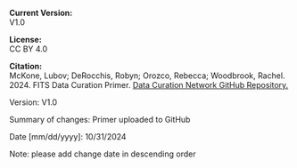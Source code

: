 **Current Version:**   
V1.0

**License:**   
CC BY 4.0

**Citation:**  
McKone, Lubov; DeRocchis, Robyn; Orozco, Rebecca; Woodbrook, Rachel. 2024. FITS Data Curation Primer. [Data Curation Network GitHub Repository.](https://github.com/DataCurationNetwork/data-primers)



Version:
V1.0

Summary of changes: Primer uploaded to GitHub

Date [mm/dd/yyyy]: 10/31/2024

Note: please add change date in descending order